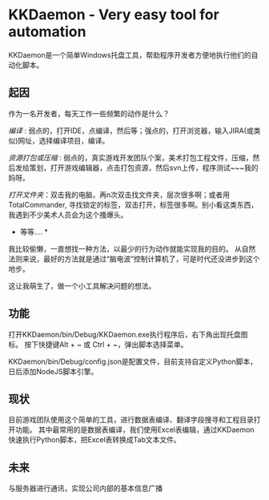 KKDaemon - Very easy tool for automation
==========================================

KKDaemon是一个简单Windows托盘工具，帮助程序开发者方便地执行他们的自动化脚本。


起因
-------
作为一名开发者，每天工作一些频繁的动作是什么？ 

*编译* : 弱点的，打开IDE，点编译，然后等；强点的，打开浏览器，输入JIRA(或类似)网址，选择编译项目，编译。

*资源打包或压缩* : 弱点的，真实游戏开发团队个案，美术打包工程文件，压缩，然后发给策划，打开游戏编辑器，点击打包资源，然后svn上传，程序测试~~~我的妈呀。

*打开文件夹*：双击我的电脑，再n次双击找文件夹，层次很多啊；或者用TotalCommander, 寻找锁定的标签，双击打开，标签很多啊。别小看这类东西，我遇到不少美术人员会为这个搔爆头。

* 等等.... *

我比较偷懒，一直想找一种方法，以最少的行为动作就能实现我的目的。
从自然法则来说，最好的方法就是通过“脑电波”控制计算机了，可是时代还没进步到这个地步。

这让我萌生了，做一个小工具解决问题的想法。



功能
-----------------------

打开KKDaemon/bin/Debug/KKDaemon.exe执行程序后，右下角出现托盘图标。
按下快捷键Alt + ~ 或 Ctrl + ~，弹出脚本选择菜单。

KKDaemon/bin/Debug/config.json是配置文件，目前支持自定义Python脚本，日后添加NodeJS脚本引擎。


现状
-----------------------
目前游戏团队使用这个简单的工具，进行数据表编译、翻译字段搜寻和工程目录打开功能。
其中最常用的是数据表编译，我们使用Excel表编辑，通过KKDaemon快速执行Python脚本，把Excel表转换成Tab文本文件。

未来
--------
与服务器进行通讯，实现公司内部的基本信息广播